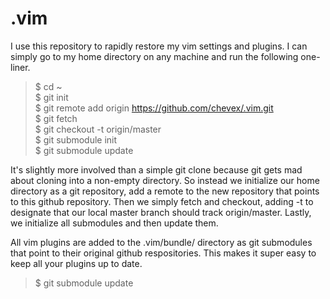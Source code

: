 .vim
====

I use this repository to rapidly restore my vim settings and plugins. I can simply go to my home directory on any machine and run the following one-liner.

> $ cd ~  
> $ git init  
> $ git remote add origin https://github.com/chevex/.vim.git  
> $ git fetch  
> $ git checkout -t origin/master  
> $ git submodule init  
> $ git submodule update

It's slightly more involved than a simple git clone because git gets mad about cloning into a non-empty directory. So instead we initialize our home directory as a git repository, add a remote to the new repository that points to this github repository. Then we simply fetch and checkout, adding -t to designate that our local master branch should track origin/master. Lastly, we initialize all submodules and then update them.

All vim plugins are added to the .vim/bundle/ directory as git submodules that point to their original github respositories. This makes it super easy to keep all your plugins up to date.

> $ git submodule update
